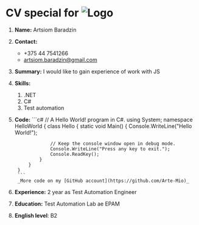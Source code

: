 # CV special for ![Logo](https://rollingscopes.com/images/logo_rs_text.svg)
1. **Name:** Artsiom Baradzin
2. **Contact:** 
	* +375 44 7541266
	* artsiom.baradzin@gmail.com
3. **Summary:** I would like to gain experience of work with JS
4. **Skills:** 
	1. .NET
	2. C#
	3. Test automation
5. **Code:**
		```c#
		// A Hello World! program in C#.
		using System;
		namespace HelloWorld
		{
			class Hello 
			{
				static void Main() 
				{
					Console.WriteLine("Hello World!");

					// Keep the console window open in debug mode.
					Console.WriteLine("Press any key to exit.");
					Console.ReadKey();
				}
			}
		}
		```
		_More code on my [GitHub account](https://github.com/Arte-Mio)_
6. **Experience:** 2 year as Test Automation Engineer
7. **Education:** Test Automation Lab ae EPAM
8. **English level**: B2